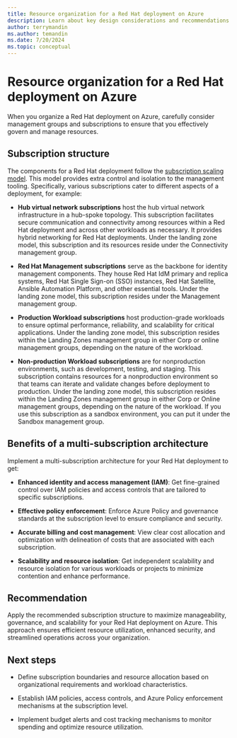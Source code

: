 ```yaml
---
title: Resource organization for a Red Hat deployment on Azure
description: Learn about key design considerations and recommendations for resource organization in Red Hat Enterprise Linux on Azure infrastructure.
author: terrymandin
ms.author: temandin 
ms.date: 7/20/2024
ms.topic: conceptual
---
```


# Resource organization for a Red Hat deployment on Azure

When you organize a Red Hat deployment on Azure, carefully consider management groups and subscriptions to ensure that you effectively govern and manage resources.

## Subscription structure

The components for a Red Hat deployment follow the [subscription scaling model](/azure/cloud-adoption-framework/ready/landing-zone/design-area/resource-org-subscriptions#organization-and-governance-design-considerations). This model provides extra control and isolation to the management tooling. Specifically, various subscriptions cater to different aspects of a deployment, for example:

- **Hub virtual network subscriptions** host the hub virtual network infrastructure in a hub-spoke topology. This subscription facilitates secure communication and connectivity among resources within a Red Hat deployment and across other workloads as necessary. It provides hybrid networking for Red Hat deployments. Under the landing zone model, this subscription and its resources reside under the Connectivity management group.

- **Red Hat Management subscriptions** serve as the backbone for identity management components. They house Red Hat IdM primary and replica systems, Red Hat Single Sign-on (SSO) instances, Red Hat Satellite, Ansible Automation Platform, and other essential tools. Under the landing zone model, this subscription resides under the Management management group.

- **Production Workload subscriptions** host production-grade workloads to ensure optimal performance, reliability, and scalability for critical applications. Under the landing zone model, this subscription resides within the Landing Zones management group in either Corp or online management groups, depending on the nature of the workload.

- **Non-production Workload subscriptions** are for nonproduction environments, such as development, testing, and staging. This subscription contains resources for a nonproduction environment so that teams can iterate and validate changes before deployment to production. Under the landing zone model, this subscription resides within the Landing Zones management group in either Corp or Online management groups, depending on the nature of the workload. If you use this subscription as a sandbox environment, you can put it under the Sandbox management group.

## Benefits of a multi-subscription architecture

Implement a multi-subscription architecture for your Red Hat deployment to get:

- **Enhanced identity and access management (IAM)**: Get fine-grained control over IAM policies and access controls that are tailored to specific subscriptions.

- **Effective policy enforcement**: Enforce Azure Policy and governance standards at the subscription level to ensure compliance and security.

- **Accurate billing and cost management**: View clear cost allocation and optimization with delineation of costs that are associated with each subscription.

- **Scalability and resource isolation**: Get independent scalability and resource isolation for various workloads or projects to minimize contention and enhance performance.

## Recommendation

Apply the recommended subscription structure to maximize manageability, governance, and scalability for your Red Hat deployment on Azure. This approach ensures efficient resource utilization, enhanced security, and streamlined operations across your organization.

## Next steps

- Define subscription boundaries and resource allocation based on organizational requirements and workload characteristics.

- Establish IAM policies, access controls, and Azure Policy enforcement mechanisms at the subscription level.
- Implement budget alerts and cost tracking mechanisms to monitor spending and optimize resource utilization.
